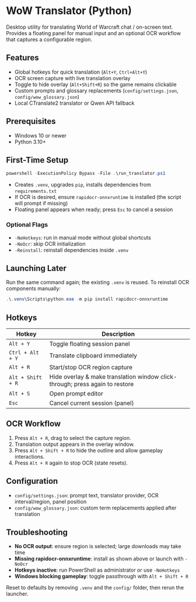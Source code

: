 ﻿# WoW Translator (Python)

Desktop utility for translating World of Warcraft chat / on-screen text. Provides a floating panel for manual input and an optional OCR workflow that captures a configurable region.

## Features

- Global hotkeys for quick translation (`Alt+Y`, `Ctrl+Alt+Y`)
- OCR screen capture with live translation overlay
- Toggle to hide overlay (`Alt+Shift+R`) so the game remains clickable
- Custom prompts and glossary replacements (`config/settings.json`, `config/wow_glossary.json`)
- Local CTranslate2 translator or Qwen API fallback

## Prerequisites

- Windows 10 or newer
- Python 3.10+

## First-Time Setup

```powershell
powershell -ExecutionPolicy Bypass -File .\run_translator.ps1
```
- Creates `.venv`, upgrades `pip`, installs dependencies from `requirements.txt`
- If OCR is desired, ensure `rapidocr-onnxruntime` is installed (the script will prompt if missing)
- Floating panel appears when ready; press `Esc` to cancel a session

### Optional Flags

- `-NoHotkeys`: run in manual mode without global shortcuts
- `-NoOcr`: skip OCR initialization
- `-Reinstall`: reinstall dependencies inside `.venv`

## Launching Later

Run the same command again; the existing `.venv` is reused. To reinstall OCR components manually:
```powershell
.\.venv\Scripts\python.exe -m pip install rapidocr-onnxruntime
```

## Hotkeys

| Hotkey | Description |
| ------ | ----------- |
| `Alt + Y` | Toggle floating session panel |
| `Ctrl + Alt + Y` | Translate clipboard immediately |
| `Alt + R` | Start/stop OCR region capture |
| `Alt + Shift + R` | Hide overlay & make translation window click-through; press again to restore |
| `Alt + S` | Open prompt editor |
| `Esc` | Cancel current session (panel) |

## OCR Workflow

1. Press `Alt + R`, drag to select the capture region.
2. Translation output appears in the overlay window.
3. Press `Alt + Shift + R` to hide the outline and allow gameplay interactions.
4. Press `Alt + R` again to stop OCR (state resets).

## Configuration

- `config/settings.json`: prompt text, translator provider, OCR interval/region, panel position
- `config/wow_glossary.json`: custom term replacements applied after translation

## Troubleshooting

- **No OCR output**: ensure region is selected; large downloads may take time
- **Missing rapidocr-onnxruntime**: install as shown above or launch with `-NoOcr`
- **Hotkeys inactive**: run PowerShell as administrator or use `-NoHotkeys`
- **Windows blocking gameplay**: toggle passthrough with `Alt + Shift + R`

Reset to defaults by removing `.venv` and the `config/` folder, then rerun the launcher.
